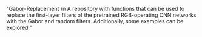 "Gabor-Replacement \n A repository with functions that can be used to replace the first-layer filters of the pretrained RGB-operating CNN networks with the Gabor and random filters. Additionally, some examples can be explored." 
